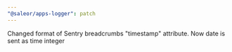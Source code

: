```yaml
---
"@saleor/apps-logger": patch
---
```


Changed format of Sentry breadcrumbs "timestamp" attribute. Now date is sent as time integer
